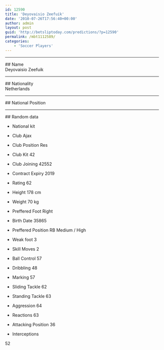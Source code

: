 ```yaml
---
id: 12590
title: 'Deyovaisio Zeefuik'
date: '2010-07-26T17:56:40+00:00'
author: admin
layout: post
guid: 'http://betsliptoday.com/predictions/?p=12590'
permalink: /mbt1112589/
categories:
    - 'Soccer Players'
---
```


- - - - - -

\## Name  
 Deyovaisio Zeefuik

- - - - - -

\## Nationality  
 Netherlands

- - - - - -

\## National Position

- - - - - -

\## Random data

- National kit
- Club
 Ajax

- Club Position
 Res

- Club Kit
 42

- Club Joining
 42552

- Contract Expiry
 2019

- Rating
 62

- Height
 178 cm

- Weight
 70 kg

- Preffered Foot
 Right

- Birth Date
 35865

- Preffered Position
 RB Medium / High

- Weak foot
 3

- Skill Moves
 2

- Ball Control
 57

- Dribbling
 48

- Marking
 57

- Sliding Tackle
 62

- Standing Tackle
 63

- Aggression
 64

- Reactions
 63

- Attacking Position
 36

- Interceptions

 52